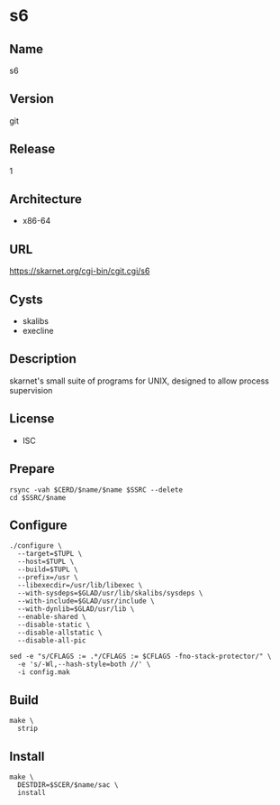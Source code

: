 # s6

## Name
s6

## Version
git

## Release
1

## Architecture
* x86-64

## URL
https://skarnet.org/cgi-bin/cgit.cgi/s6

## Cysts
* skalibs
* execline

## Description
skarnet's small suite of programs for UNIX, designed to allow process
supervision

## License
* ISC

## Prepare
```shell
rsync -vah $CERD/$name/$name $SSRC --delete
cd $SSRC/$name
```

## Configure
```shell
./configure \
  --target=$TUPL \
  --host=$TUPL \
  --build=$TUPL \
  --prefix=/usr \
  --libexecdir=/usr/lib/libexec \
  --with-sysdeps=$GLAD/usr/lib/skalibs/sysdeps \
  --with-include=$GLAD/usr/include \
  --with-dynlib=$GLAD/usr/lib \
  --enable-shared \
  --disable-static \
  --disable-allstatic \
  --disable-all-pic
```

```shell
sed -e "s/CFLAGS := .*/CFLAGS := $CFLAGS -fno-stack-protector/" \
  -e 's/-Wl,--hash-style=both //' \
  -i config.mak
```

## Build
```shell
make \
  strip
```

## Install
```shell
make \
  DESTDIR=$SCER/$name/sac \
  install
```
